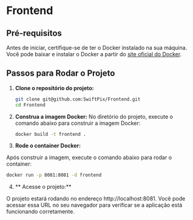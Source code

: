 # Frontend

## Pré-requisitos

Antes de iniciar, certifique-se de ter o Docker instalado na sua máquina. Você pode baixar e instalar o Docker a partir do [site oficial do Docker](https://www.docker.com/get-started).

## Passos para Rodar o Projeto

1. **Clone o repositório do projeto:**

   ```bash
   git clone git@github.com:SwiftPix/Frontend.git
   cd Frontend
   ```
2. **Construa a imagem Docker:**
No diretório do projeto, execute o comando abaixo para construir a imagem Docker:

   ```bash
   docker build -t frontend .

3. **Rode o container Docker:**

Após construir a imagem, execute o comando abaixo para rodar o container:

   ```bash
   docker run -p 8081:8081 -d frontend
```


4. ** Acesse o projeto:**

 O projeto estará rodando no endereço http://localhost:8081. 
 Você pode acessar essa URL no seu navegador para verificar se a aplicação está funcionando corretamente.


  

